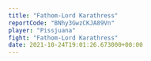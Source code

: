 ```yaml
---
title: "Fathom-Lord Karathress"
reportCode: "BNhy3GwzCKJA89Vn"
player: "Pissjuana"
fight: "Fathom-Lord Karathress"
date: 2021-10-24T19:01:26.673000+00:00
---
```

